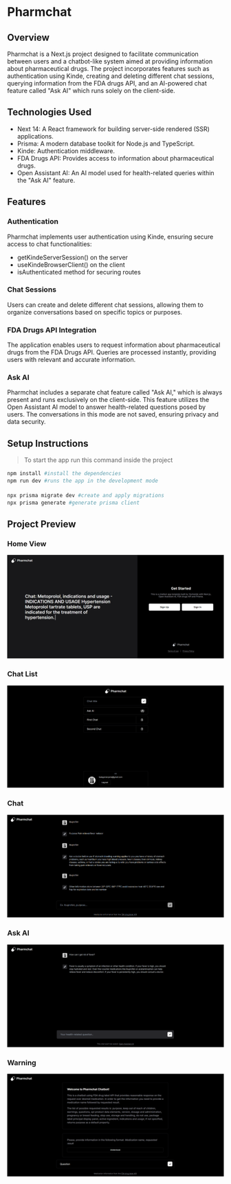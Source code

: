 # Pharmchat

## Overview
Pharmchat is a Next.js project designed to facilitate communication between users and a chatbot-like system aimed at providing information about pharmaceutical drugs. The project incorporates features such as authentication using Kinde, creating and deleting different chat sessions, querying information from the FDA drugs API, and an AI-powered chat feature called "Ask AI" which runs solely on the client-side.

## Technologies Used
- Next 14: A React framework for building server-side rendered (SSR) applications.
- Prisma: A modern database toolkit for Node.js and TypeScript.
- Kinde: Authentication middleware.
- FDA Drugs API: Provides access to information about pharmaceutical drugs.
- Open Assistant AI: An AI model used for health-related queries within the "Ask AI" feature.

## Features
### Authentication
Pharmchat implements user authentication using Kinde, ensuring secure access to chat functionalities:
- getKindeServerSession() on the server
- useKindeBrowserClient() on the client
- isAuthenticated method for securing routes 

### Chat Sessions
Users can create and delete different chat sessions, allowing them to organize conversations based on specific topics or purposes.

### FDA Drugs API Integration
The application enables users to request information about pharmaceutical drugs from the FDA Drugs API. Queries are processed instantly, providing users with relevant and accurate information.

### Ask AI
Pharmchat includes a separate chat feature called "Ask AI," which is always present and runs exclusively on the client-side. This feature utilizes the Open Assistant AI model to answer health-related questions posed by users. The conversations in this mode are not saved, ensuring privacy and data security.

## Setup Instructions

> To start the app run this command inside the project

```bash
npm install #install the dependencies
npm run dev #runs the app in the development mode

npx prisma migrate dev #create and apply migrations
npx prisma generate #generate prisma client
```

## Project Preview

### Home View
![Home View](https://github.com/Yevhenbk/pharmchat/blob/master/public/img/homeview.png)
### Chat List
![Chat List](https://github.com/Yevhenbk/pharmchat/blob/master/public/img/chatlist.png)
### Chat
![Chat](https://github.com/Yevhenbk/pharmchat/blob/master/public/img/chat.png)
### Ask AI
![Ask AI](https://github.com/Yevhenbk/pharmchat/blob/master/public/img/askai.png)
### Warning
![Warning](https://github.com/Yevhenbk/pharmchat/blob/master/public/img/warning.png)
